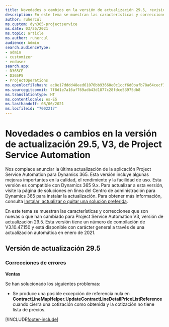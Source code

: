 ```yaml
---
title: Novedades o cambios en la versión de actualización 29.5, revisión V3, de Project Service Automation
description: En este tema se muestran las características y correcciones disponibles en Project Service Automation, versión de actualización 29.5, revisión V3.
author: ruhercul
ms.custom: dyn365-projectservice
ms.date: 03/26/2021
ms.topic: article
ms.author: ruhercul
audience: Admin
search.audienceType:
- admin
- customizer
- enduser
search.app:
- D365CE
- D365PS
- ProjectOperations
ms.openlocfilehash: ac8e17dddd48eed61070bb93660e0c1ccf6d0bafb78a64cecf1b6ab45da7d1a9
ms.sourcegitcommit: 7f8d1e7a16af769adb43d1877c28fdce53975db8
ms.translationtype: HT
ms.contentlocale: es-ES
ms.lasthandoff: 08/06/2021
ms.locfileid: "7002217"
---
```

# <a name="whats-new-or-changed-in-project-service-automation-update-release-295-v3"></a>Novedades o cambios en la versión de actualización 29.5, V3, de Project Service Automation

Nos complace anunciar la última actualización de la aplicación Project Service Automation para Dynamics 365. Esta versión incluye algunas mejoras importantes en la calidad, el rendimiento y la facilidad de uso. Esta versión es compatible con Dynamics 365 9.x. Para actualizar a esta versión, visite la página de soluciones en línea del Centro de administración para Dynamics 365 para instalar la actualización. Para obtener más información, consulta [Instalar, actualizar o quitar una solución preferida](/power-platform/admin/install-remove-preferred-solution.md).

En este tema se muestran las características y correcciones que son nuevas o que han cambiado para Project Service Automation V3, versión de actualización 29.5. Esta versión tiene un número de compilación de V3.10.47.150 y está disponible con carácter general a través de una actualización automática en enero de 2021.

## <a name="update-release-295"></a>Versión de actualización 29.5

### <a name="bug-fixes"></a>Correcciones de errores


**Ventas**

Se han solucionado los siguientes problemas:

- Se produce una posible excepción de referencia nula en **ContractLineMapHelper.UpdateContractLineDetailPriceListReference** cuando cierra una cotización como obtenida y la cotización no tiene lista de precios.


[!INCLUDE[footer-include](../includes/footer-banner.md)]
